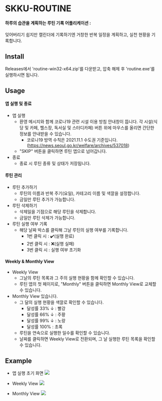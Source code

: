# SKKU-ROUTINE
#### 하루의 습관을 계획하는 루틴 기록 어플리케이션 :
잊어버리기 쉽지만 캘린더에 기록하기엔 거창한 반복 일정을 계획하고, 실천 현황을 기록합니다.

## Install
Releases에서 'routine-win32-x64.zip'를 다운받고,
압축 해제 후 'routine.exe'를 실행하시면 됩니다.

## Usage

#### 앱 실행 및 종료
* 앱 실행
    - 환영 메시지와 함께 코로나19 관련 시설 이용 방침 안내창이
뜹니다. 각 시설(식당 및 카페, 헬스장, 독서실 및 스터디카페) 버튼 위에 마우스를 올리면 간단한 정보를 안내받을 수 있습니다.
        - 코로나19 방역 수칙은 2021.11.1 수도권 기준입니다.(https://news.seoul.go.kr/welfare/archives/537018)
    - "SKIP" 버튼을 클릭하면 루틴 앱으로 넘어갑니다.
* 종료
    - 종료 시 루틴 종류 및 상태가 저장됩니다.

#### 루틴 관리
* 루틴 추가하기
    - 루틴의 이름과 반복 주기(요일), 카테고리 이름 및 색깔을 설정합니다.
    - 금일만 루틴 추가가 가능합니다.
* 루틴 삭제하기
    - 삭제일을 기점으로 해당 루틴을 삭제합니다.
    - 금일만 루틴 삭제가 가능합니다. 
* 루틴 실행 여부 기록
    - 해당 날짜 박스를 클릭해 그날 루틴의 실행 여부를 기록합니다.
        - 1번 클릭 시 : ✔️(실행 완료)
        - 2번 클릭 시 : ❌(실행 실패)
        - 3번 클릭 시 : 실행 여부 초기화

#### Weekly & Monthly View
* Weekly View
    - 그날의 루틴 목록과 그 주의 실행 현황을 함께 확인할
수 있습니다.
    - 루틴 앱의 첫 페이지로, "Monthly" 버튼을 클릭하면 Monthly View로 교체할 수
있습니다.
* Monthly View
있습니다.
    - 그 달의 실행 현황을 색깔로 확인할 수 있습니다.
        - 달성률 33% ↓ : 빨강
        - 달성률 66% ↓ : 주황
        - 달성률 99% ↓ : 노랑
        - 달성률 100% : 초록
    - 루틴을 연속으로 실행한 일수를 확인할 수 있습니다.  
    - 날짜를 클릭하면 Weekly View로 전환되며, 그 날 실행한 루틴 목록을 확인할 수 있습니다.


## Example
* 앱 실행 초기 화면 
![](https://user-images.githubusercontent.com/65144472/143606721-a18c0149-8aa7-4fdd-8445-317c2560fb24.png)

* Weekly View
![](https://user-images.githubusercontent.com/65144472/143606773-ee97f2fb-2a24-49cc-9c6d-cdc812585fb8.png)

* Monthly View
![](https://user-images.githubusercontent.com/65144472/143606855-2bbd24b6-9d80-41d7-a48d-c24be5262b57.png)
